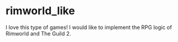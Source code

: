 # rimworld_like
I love this type of games! I would like to implement the RPG logic of Rimworld and The Guild 2.
